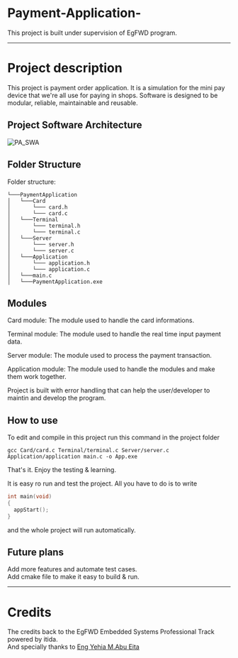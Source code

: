 # Payment-Application-
This project is built under supervision of EgFWD program.
___
# Project description
This project is payment order application. It is a simulation for the mini pay device that we're all use for paying in shops. 
Software is designed to be modular, reliable, maintainable and reusable.
## Project Software Architecture
![PA_SWA](https://g.top4top.io/p_2475nj5yb1.png)
## Folder Structure
Folder structure:
```
└───PaymentApplication
│   └───Card
│       └─── card.h
│       └─── card.c
│   └───Terminal
│       └─── terminal.h
│       └─── terminal.c
│   └───Server
│       └─── server.h
│       └─── server.c
│   └───Application
│       └─── application.h
│       └─── application.c
│   └───main.c
│   └───PaymentApplication.exe
```
## Modules
Card module: The module used to handle the card informations.  

Terminal module: The module used to handle the real time input payment data.  

Server module: The module used to process the payment transaction.  

Application module: The module used to handle the modules and make them work together.  

Project is built with error handling that can help the user/developer to maintin and develop the program.

## How to use
To edit and compile in this project run this command in the project folder
```
gcc Card/card.c Terminal/terminal.c Server/server.c Application/application main.c -o App.exe
```
That's it. Enjoy the testing & learning.  

It is easy ro run and test the project. All you have to do is to write
```c
int main(void)
{
  appStart();
}
```
and the whole project will run automatically.

## Future plans
Add more features and automate test cases.  
Add cmake file to make it easy to build & run.
___
# Credits  
The credits back to the EgFWD Embedded Systems Professional Track powered by itida.  
And specially thanks to [Eng Yehia M.Abu Eita]()
